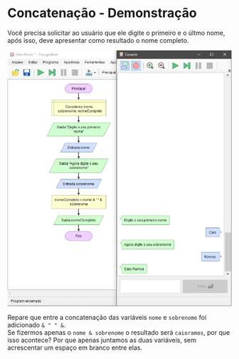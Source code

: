 # Concatenação - Demonstração

Você precisa solicitar ao usuário que ele digite o primeiro e o últmo nome, após isso, deve apresentar como resultado o nome completo.

<P align="center">
    <img src="concatenacao.png">
</p>

Repare que entre a concatenação das variáveis `nome` e `sobrenome` foi adicionado `& " " &`.  
Se fizermos apenas o `nome & sobrenome` o resultado será `caioramos`, por que isso acontece? Por que apenas juntamos as duas variáveis, sem acrescentar um espaço em branco entre elas.
